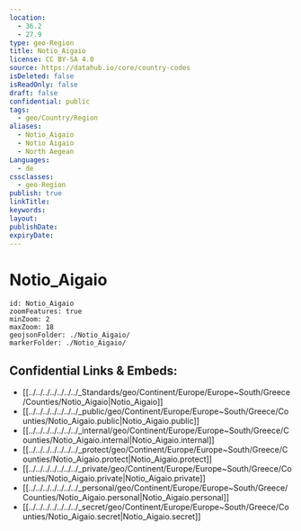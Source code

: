 ```yaml
---
location:
  - 36.2
  - 27.9
type: geo-Region
title: Notio_Aigaio
license: CC BY-SA 4.0
source: https://datahub.io/core/country-codes
isDeleted: false
isReadOnly: false
draft: false
confidential: public
tags:
  - geo/Country/Region
aliases:
  - Notio_Aigaio
  - Notio Aigaio
  - North Aegean
Languages:
  - de
cssclasses:
  - geo-Region
publish: true
linkTitle: 
keywords: 
layout: 
publishDate: 
expiryDate:
---
```


# Notio_Aigaio

```leaflet
id: Notio_Aigaio
zoomFeatures: true 
minZoom: 2 
maxZoom: 18
geojsonFolder: ./Notio_Aigaio/
markerFolder: ./Notio_Aigaio/
```


## Confidential Links & Embeds: 
- [[../../../../../../../_Standards/geo/Continent/Europe/Europe~South/Greece/Counties/Notio_Aigaio|Notio_Aigaio]] 
- [[../../../../../../../_public/geo/Continent/Europe/Europe~South/Greece/Counties/Notio_Aigaio.public|Notio_Aigaio.public]] 
- [[../../../../../../../_internal/geo/Continent/Europe/Europe~South/Greece/Counties/Notio_Aigaio.internal|Notio_Aigaio.internal]] 
- [[../../../../../../../_protect/geo/Continent/Europe/Europe~South/Greece/Counties/Notio_Aigaio.protect|Notio_Aigaio.protect]] 
- [[../../../../../../../_private/geo/Continent/Europe/Europe~South/Greece/Counties/Notio_Aigaio.private|Notio_Aigaio.private]] 
- [[../../../../../../../_personal/geo/Continent/Europe/Europe~South/Greece/Counties/Notio_Aigaio.personal|Notio_Aigaio.personal]] 
- [[../../../../../../../_secret/geo/Continent/Europe/Europe~South/Greece/Counties/Notio_Aigaio.secret|Notio_Aigaio.secret]] 

